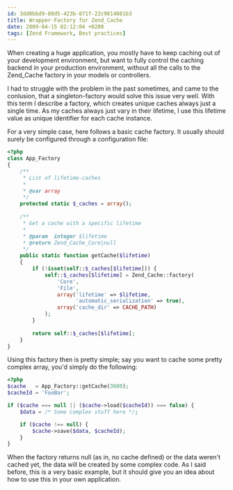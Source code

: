 ```yaml
---
id: 3dd0bbd9-80d5-423b-871f-22c9814081b3
title: Wrapper-Factory for Zend_Cache
date: 2009-04-15 02:12:04 +0200
tags: [Zend Framework, Best practices]
---
```


When creating a huge application, you mostly have to keep caching out of your development environment, but want to fully control the caching backend in your production environment, without all the calls to the Zend_Cache factory in your models or controllers.

I had to struggle with the problem in the past sometimes, and came to the conlusion, that a singleton-factory would solve this issue very well. With this term I describe a factory, which creates unique caches always just a single time. As my caches always just vary in their lifetime, I use this lifetime value as unique identifier for each cache instance.

For a very simple case, here follows a basic cache factory. It usually should surely be configured through a configuration file:

```php
<?php
class App_Factory
{
    /**
     * List of lifetime-caches
     *
     * @var array
     */
    protected static $_caches = array();
    
    /**
     * Get a cache with a specific lifetime
     *
     * @param  integer $lifetime
     * @return Zend_Cache_Core|null
     */
    public static function getCache($lifetime)
    {
        if (!isset(self::$_caches[$lifetime])) {
            self::$_caches[$lifetime] = Zend_Cache::factory(
                'Core',
                'File',
                array('lifetime' => $lifetime,
                      'automatic_serialization' => true),
                array('cache_dir' => CACHE_PATH)
            );
        }
    
        return self::$_caches[$lifetime];
    }
}```

Using this factory then is pretty simple; say you want to cache some pretty complex array, you'd simply do the following:

```php
<?php
$cache   = App_Factory::getCache(3600);
$cacheId = 'FooBar';

if ($cache === null || ($cache->load($cacheId)) === false) {
    $data = /* Some complex stuff here */;

    if ($cache !== null) {
        $cache->save($data, $cacheId);
    }
}```

When the factory returns null (as in, no cache defined) or the data weren't cached yet, the data will be created by some complex code. As I said before, this is a very basic example, but it should give you an idea about how to use this in your own application.